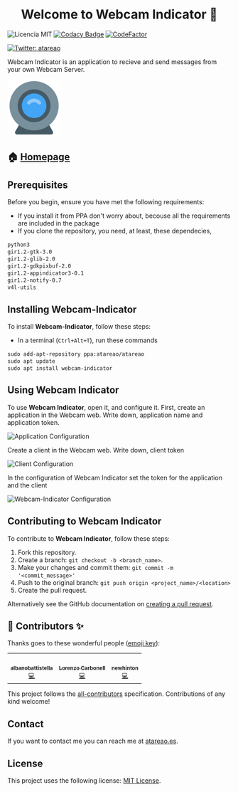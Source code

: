 <h1 align="center">Welcome to Webcam Indicator 👋</h1>

![Licencia MIT](https://img.shields.io/badge/Licencia-MIT-green)
[![Codacy Badge](https://api.codacy.com/project/badge/Grade/b3e704c3f150404582cd23b9fcb4be32)](https://www.codacy.com/manual/atareao/Webcam-Indicator?utm_source=github.com&amp;utm_medium=referral&amp;utm_content=atareao/webcam-indicator&amp;utm_campaign=Badge_Grade)
[![CodeFactor](https://www.codefactor.io/repository/github/atareao/webcam-indicator/badge/master)](https://www.codefactor.io/repository/github/atareao/webcam-indicator/overview/master)

[![Twitter: atareao](https://img.shields.io/twitter/follow/atareao.svg?style=social)](https://twitter.com/atareao)

Webcam Indicator is an application to recieve and send messages from your own Webcam Server.

[![Webcam-Indicator](./data/icons/webcam-indicator.svg)](https://www.atareao.es/aplicacion/webcam-indicator/)

## 🏠 [Homepage](https://www.atareao.es/applicacion/webcam-indicator)

## Prerequisites

Before you begin, ensure you have met the following requirements:

* If you install it from PPA don't worry about, becouse all the requirements are included in the package
* If you clone the repository, you need, at least, these dependecies,

```
python3
gir1.2-gtk-3.0
gir1.2-glib-2.0
gir1.2-gdkpixbuf-2.0
gir1.2-appindicator3-0.1
gir1.2-notify-0.7
v4l-utils
```

## Installing Webcam-Indicator

To install **Webcam-Indicator**, follow these steps:

* In a terminal (`Ctrl+Alt+T`), run these commands

```
sudo add-apt-repository ppa:atareao/atareao
sudo apt update
sudo apt install webcam-indicator
```

## Using Webcam Indicator

To use **Webcam Indicator**, open it, and configure it. First, create an application in the Webcam web. Write down, application name and application token.

![Application Configuration](./screenshots/aplications.png)

Create a client in the Webcam web. Write down, client token

![Client Configuration](./screenshots/clients.png)

In the configuration of Webcam Indicator set the token for the application and the client

![Webcam-Indicator Configuration](./screenshots/configuracion.png)

## Contributing to Webcam Indicator

To contribute to **Webcam Indicator**, follow these steps:

1. Fork this repository.
2. Create a branch: `git checkout -b <branch_name>`.
3. Make your changes and commit them: `git commit -m '<commit_message>'`
4. Push to the original branch: `git push origin <project_name>/<location>`
5. Create the pull request.

Alternatively see the GitHub documentation on [creating a pull request](https://help.github.com/en/github/collaborating-with-issues-and-pull-requests/creating-a-pull-request).

## 👤 Contributors ✨

Thanks goes to these wonderful people ([emoji key](https://allcontributors.org/docs/en/emoji-key)):

<!-- ALL-CONTRIBUTORS-LIST:START - Do not remove or modify this section -->
<!-- prettier-ignore-start -->
<!-- markdownlint-disable -->
<table>
  <tr>
    <td align="center"><a href="https://github.com/albanobattistella"><img src="https://avatars.githubusercontent.com/u/34811668" width="100px;" alt=""/><br /><sub><b>albanobattistella</b></sub></a><br /><a href="https://github.com/atareao/webcam-indicator/commits?author=albanobattistella" title="Code">💻</a></td>
    <td align="center"><a href="https://www.atareao.es"><img src="https://avatars3.githubusercontent.com/u/298055?v=4" width="100px;" alt=""/><br /><sub><b>Lorenzo Carbonell</b></sub></a><br /><a href="https://github.com/atareao/fondos-productivos/commits?author=atareao" title="Code">💻</a></td>
    <td align="center"><a href="https://github.com/newhinton"><img src="https://avatars.githubusercontent.com/u/25279821?" width="100px;" alt=""/><br /><sub><b>newhinton</b></sub></a><br /><a href="https://github.com/atareao/webcam-indicator/commits?author=newhinton" title="Code">💻</a></td>
  </tr>
</table>

<!-- markdownlint-enable -->
<!-- prettier-ignore-end -->
<!-- ALL-CONTRIBUTORS-LIST:END -->

This project follows the [all-contributors](https://github.com/all-contributors/all-contributors) specification. Contributions of any kind welcome!

## Contact

If you want to contact me you can reach me at [atareao.es](https://www.atareao.es).

## License

This project uses the following license: [MIT License](https://choosealicense.com/licenses/mit/).
